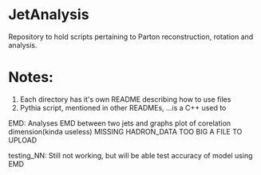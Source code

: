 # JetAnalysis
Repository to hold scripts pertaining to Parton reconstruction, rotation and analysis. 

# Notes:
1. Each directory has it's own README describing how to use files
2. Pythia script, mentioned in other READMEs, ...is a C++ used to 

EMD: Analyses EMD between two jets and graphs plot of corelation dimension(kinda useless) MISSING HADRON_DATA TOO BIG A FILE TO UPLOAD

testing_NN: Still not working, but will be able test accuracy of model using EMD

